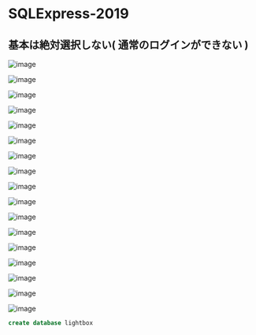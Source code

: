 # SQLExpress-2019

## 基本は絶対選択しない( 通常のログインができない )

![image](https://user-images.githubusercontent.com/1501327/139808504-ede8dd8a-acc5-4ebd-91c2-7bcddf8d5900.png)

![image](https://user-images.githubusercontent.com/1501327/139808661-96f00e72-c2c5-4e49-b716-f5189c3517fd.png)

![image](https://user-images.githubusercontent.com/1501327/139808901-61ca9b9d-7816-4c1f-a7a5-95679905016b.png)

![image](https://user-images.githubusercontent.com/1501327/139808941-83d526ac-210b-4faa-8995-eacf4071499b.png)

![image](https://user-images.githubusercontent.com/1501327/139809057-2bb90cc4-e115-4edf-8b6a-878af9cca45a.png)

![image](https://user-images.githubusercontent.com/1501327/139809351-10b9595a-d41e-4239-96d2-d836689c997c.png)

![image](https://user-images.githubusercontent.com/1501327/139809441-4db9be8b-5fb7-4569-8d36-fb36435ab63a.png)

![image](https://user-images.githubusercontent.com/1501327/139809652-225add12-0f78-4474-af18-0940df0ed249.png)

![image](https://user-images.githubusercontent.com/1501327/139809852-d11086dc-3a85-44c8-9839-7988f7acaa58.png)

![image](https://user-images.githubusercontent.com/1501327/139810006-2b6e197a-93fd-4e1e-9107-91193cf961cf.png)

![image](https://user-images.githubusercontent.com/1501327/139811120-c1677262-ccab-411e-a7a8-81bdba139c9c.png)

![image](https://user-images.githubusercontent.com/1501327/139812275-978bcf20-2f59-4d79-b6cb-d8498e1d6239.png)

![image](https://user-images.githubusercontent.com/1501327/139812441-0fb250b4-33c0-4fc2-8f91-650d5dee5025.png)

![image](https://user-images.githubusercontent.com/1501327/139812724-bceb8388-adc1-4a61-8e8b-942f0267f876.png)

![image](https://user-images.githubusercontent.com/1501327/139812884-7a7f038c-d31b-4a04-b8c7-d54e5a163ecb.png)

![image](https://user-images.githubusercontent.com/1501327/139813348-fe518a28-4518-4bfd-a1e0-0be056e034d9.png)

![image](https://user-images.githubusercontent.com/1501327/139814509-22ef089d-fd8e-4987-9d3e-77e850c89301.png)

```sql
create database lightbox
```
